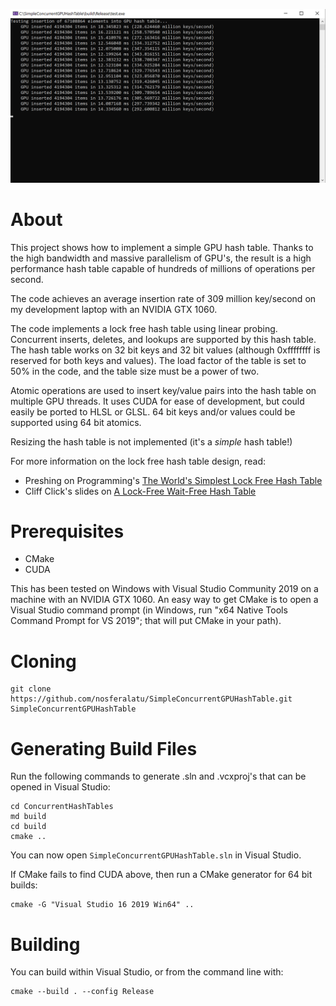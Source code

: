 ![](screenshot.png)

# About

This project shows how to implement a simple GPU hash table. Thanks to the high bandwidth and massive parallelism of
GPU's, the result is a high performance hash table capable of hundreds of millions of operations per second.

The code achieves an average insertion rate of 309 million key/second on my development laptop with an NVIDIA GTX 1060.

The code implements a lock free hash table using linear probing. Concurrent inserts, deletes, and lookups are supported by
this hash table. The hash table works on 32 bit keys and 32 bit values (although 0xffffffff is reserved for both keys
and values). The load factor of the table is set to 50% in the code, and the table size must be a power of two.

Atomic operations are used to insert key/value pairs into the hash table on multiple GPU threads. It uses CUDA for ease
of development, but could easily be ported to HLSL or GLSL. 64 bit keys and/or values could be supported using 64 bit
atomics.

Resizing the hash table is not implemented (it's a *simple* hash table!)

For more information on the lock free hash table design, read:
* Preshing on Programming's [The World's Simplest Lock Free Hash
Table](https://preshing.com/20130605/the-worlds-simplest-lock-free-hash-table/)
* Cliff Click's slides on [A Lock-Free Wait-Free Hash Table](https://web.stanford.edu/class/ee380/Abstracts/070221_LockFreeHash.pdf)

# Prerequisites

* CMake
* CUDA

This has been tested on Windows with Visual Studio Community 2019 on a machine with an NVIDIA GTX 1060.
An easy way to get CMake is to open a Visual Studio command prompt (in Windows, run "x64 Native Tools Command Prompt for
VS 2019"; that will put CMake in your path).

# Cloning

```
git clone https://github.com/nosferalatu/SimpleConcurrentGPUHashTable.git SimpleConcurrentGPUHashTable
```

# Generating Build Files

Run the following commands to generate .sln and .vcxproj's that can be opened in Visual Studio:

```
cd ConcurrentHashTables
md build
cd build
cmake ..
```

You can now open `SimpleConcurrentGPUHashTable.sln` in Visual Studio.

If CMake fails to find CUDA above, then run a CMake generator for 64 bit builds:
```
cmake -G "Visual Studio 16 2019 Win64" ..
```

# Building

You can build within Visual Studio, or from the command line with:

```
cmake --build . --config Release
```
